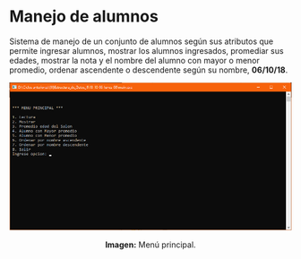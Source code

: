 # Manejo de alumnos
Sistema de manejo de un conjunto de alumnos según sus atributos que permite ingresar alumnos, mostrar los alumnos ingresados, promediar sus edades, mostrar la nota y el nombre del alumno con mayor o menor promedio, ordenar ascendente o descendente según su nombre, **06/10/18**.

<div align="center">
<img src="media/menu-principal.png">
<p><strong>Imagen:</strong> Menú principal.</p>
</div>
